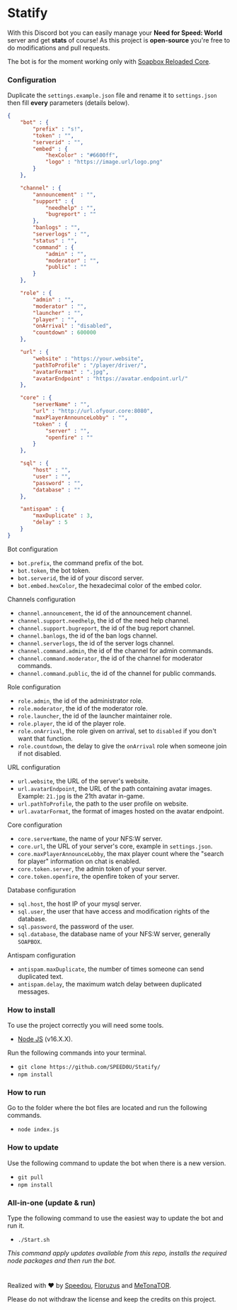 # Statify
With this Discord bot you can easily manage your **Need for Speed: World** server and get **stats** of course!
As this project is **open-source** you're free to do modifications and pull requests.

The bot is for the moment working only with [Soapbox Reloaded Core](https://github.com/SBRW-Reloaded/reloaded-sbrw-core).

### Configuration
Duplicate the `settings.example.json` file and rename it to `settings.json` then fill **every** parameters (details below).

```JSON
{
    "bot" : {
        "prefix" : "s!",
        "token" : "",
        "serverid" : "",
        "embed" : {
            "hexColor" : "#6600ff",
            "logo" : "https://image.url/logo.png"
        }
    },

    "channel" : {
        "announcement" : "",
        "support" : {
            "needhelp" : "",
            "bugreport" : ""
        },
        "banlogs" : "",
        "serverlogs" : "",
        "status" : "",
        "command" : {
            "admin" : "",
            "moderator" : "",
            "public" : ""
        }
    },

    "role" : {
        "admin" : "",
        "moderator" : "",
        "launcher" : "",
        "player" : "",
        "onArrival" : "disabled",
        "countdown" : 600000
    },

    "url" : {
        "website" : "https://your.website",
        "pathToProfile" : "/player/driver/",
        "avatarFormat" : ".jpg",
        "avatarEndpoint" : "https://avatar.endpoint.url/"
    },

    "core" : {
        "serverName" : "",
        "url" : "http://url.ofyour.core:8080",
        "maxPlayerAnnounceLobby" : "",
        "token" : {
            "server" : "",
            "openfire" : ""
        }
    },

    "sql" : {
        "host" : "",
        "user" : "",
        "password" : "",
        "database" : ""
    },

    "antispam" : {
        "maxDuplicate" : 3,
        "delay" : 5 
    }
}
```

Bot configuration
- `bot.prefix`, the command prefix of the bot.
- `bot.token`, the bot token.
- `bot.serverid`, the id of your discord server.
- `bot.embed.hexColor`, the hexadecimal color of the embed color.

Channels configuration
- `channel.announcement`, the id of the announcement channel.
- `channel.support.needhelp`, the id of the need help channel.
- `channel.support.bugreport`, the id of the bug report channel.
- `channel.banlogs`, the id of the ban logs channel.
- `channel.serverlogs`, the id of the server logs channel.
- `channel.command.admin`, the id of the channel for admin commands.
- `channel.command.moderator`, the id of the channel for moderator commands.
- `channel.command.public`, the id of the channel for public commands.

Role configuration
- `role.admin`, the id of the administrator role.
- `role.moderator`, the id of the moderator role.
- `role.launcher`, the id of the launcher maintainer role.
- `role.player`, the id of the player role.
- `role.onArrival`, the role given on arrival, set to `disabled` if you don't want that function.
- `role.countdown`, the delay to give the `onArrival` role when someone join if not disabled.

URL configuration
- `url.website`, the URL of the server's website.
- `url.avatarEndpoint`, the URL of the path containing avatar images. Example: `21.jpg` is the 21th avatar in-game.
- `url.pathToProfile`, the path to the user profile on website.
- `url.avatarFormat`, the format of images hosted on the avatar endpoint.

Core configuration
- `core.serverName`, the name of your NFS:W server.
- `core.url`, the URL of your server's core, example in `settings.json`.
- `core.maxPlayerAnnounceLobby`, the max player count where the "search for player" information on chat is enabled.
- `core.token.server`, the admin token of your server.
- `core.token.openfire`, the openfire token of your server.

Database configuration
- `sql.host`, the host IP of your mysql server.
- `sql.user`, the user that have access and modification rights of the database.
- `sql.password`, the password of the user.
- `sql.database`, the database name of your NFS:W server, generally `SOAPBOX`.

Antispam configuration
- `antispam.maxDuplicate`, the number of times someone can send duplicated text.
- `antispam.delay`, the maximum watch delay between duplicated messages.

### How to install

To use the project correctly you will need some tools.
- [Node JS](https://nodejs.org/en/) (v16.X.X).

Run the following commands into your terminal.
- `git clone https://github.com/SPEED0U/Statify/`
- `npm install`


### How to run

Go to the folder where the bot files are located and run the following commands.
- `node index.js`

### How to update

Use the following command to update the bot when there is a new version.
- `git pull`
- `npm install`

### All-in-one (update & run)

Type the following command to use the easiest way to update the bot and run it.
- `./Start.sh`

*This command apply updates available from this repo, installs the required node packages and then run the bot.*


#
Realized with ❤️ by [Speedou](https://github.com/SPEED0U), [Floruzus](https://github.com/Floruzus) and [MeTonaTOR](https://github.com/MeTonaTOR).

Please do not withdraw the license and keep the credits on this project.
